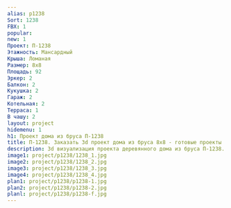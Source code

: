 ```yaml
---
alias: p1238
Sort: 1238
FBX: 1
popular: 
new: 1
Проект: П-1238
Этажность: Мансардный
Крыша: Ломаная
Размер: 8х8
Площадь: 92
Эркер: 2
Балкон: 2
Кукушка: 2
Гараж: 2
Котельная: 2
Терраса: 1
В чашу: 2
layout: project
hidemenu: 1
h1: Проект дома из бруса П-1238
title: П-1238. Заказать 3d проект дома из бруса 8х8 - готовые проекты
description: 3d визуализация проекта деревянного дома из бруса П-1238. Площадь 92 м2, размер 8х8. Вы можете внести любые изменения в проект.
image1: project/p1238/1238_1.jpg
image2: project/p1238/1238_2.jpg
image3: project/p1238/1238_3.jpg
image4: project/p1238/1238_4.jpg
plan1: project/p1238/p1238-1.jpg
plan2: project/p1238/p1238-2.jpg
planl: project/p1238/p1238-f.jpg
---
```

